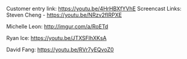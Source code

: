 Customer entry link:
https://youtu.be/4HrHBXfYVhE
Screencast Links:
Steven Cheng - https://youtu.be/NRzv2fIRPXE

Michelle Leon: http://imgur.com/a/RoETd

Ryan Ice: https://youtu.be/JTXSFlhXKsA

David Fang: https://youtu.be/RVr7yEQvoZ0
